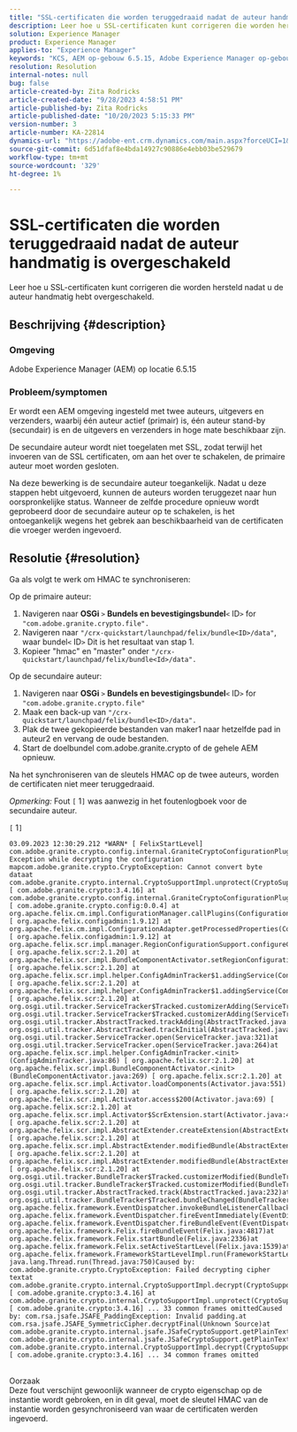 ```yaml
---
title: "SSL-certificaten die worden teruggedraaid nadat de auteur handmatig is overgeschakeld"
description: Leer hoe u SSL-certificaten kunt corrigeren die worden hersteld nadat u de auteur handmatig hebt overgeschakeld.
solution: Experience Manager
product: Experience Manager
applies-to: "Experience Manager"
keywords: "KCS, AEM op-gebouw 6.5.15, Adobe Experience Manager op-gebouw 6.5.15, SSL certificaten, revert, auteur, schakelaar, manueel"
resolution: Resolution
internal-notes: null
bug: false
article-created-by: Zita Rodricks
article-created-date: "9/28/2023 4:58:51 PM"
article-published-by: Zita Rodricks
article-published-date: "10/20/2023 5:15:33 PM"
version-number: 3
article-number: KA-22814
dynamics-url: "https://adobe-ent.crm.dynamics.com/main.aspx?forceUCI=1&pagetype=entityrecord&etn=knowledgearticle&id=78335a48-205e-ee11-be6f-6045bd006268"
source-git-commit: 6d51dfaf8e4bda14927c90886e4ebb03be529679
workflow-type: tm+mt
source-wordcount: '329'
ht-degree: 1%

---
```


# SSL-certificaten die worden teruggedraaid nadat de auteur handmatig is overgeschakeld


Leer hoe u SSL-certificaten kunt corrigeren die worden hersteld nadat u de auteur handmatig hebt overgeschakeld.

## Beschrijving {#description}


### Omgeving

Adobe Experience Manager (AEM) op locatie 6.5.15

### Probleem/symptomen

Er wordt een AEM omgeving ingesteld met twee auteurs, uitgevers en verzenders, waarbij één auteur actief (primair) is, één auteur stand-by (secundair) is en de uitgevers en verzenders in hoge mate beschikbaar zijn.

De secundaire auteur wordt niet toegelaten met SSL, zodat terwijl het invoeren van de SSL certificaten, om aan het over te schakelen, de primaire auteur moet worden gesloten.

Na deze bewerking is de secundaire auteur toegankelijk. Nadat u deze stappen hebt uitgevoerd, kunnen de auteurs worden teruggezet naar hun oorspronkelijke status. Wanneer de zelfde procedure opnieuw wordt geprobeerd door de secundaire auteur op te schakelen, is het ontoegankelijk wegens het gebrek aan beschikbaarheid van de certificaten die vroeger werden ingevoerd.










## Resolutie {#resolution}


Ga als volgt te werk om HMAC te synchroniseren:

Op de primaire auteur:

1. Navigeren naar <b>OSGi </b>`>`  <b>Bundels en bevestigingsbundel</b>`<` ID`>`  for `"com.adobe.granite.crypto.file".`
2. Navigeren naar `"/crx-quickstart/launchpad/felix/bundle<ID>/data"`, waar bundel`<` ID`>`  Dit is het resultaat van stap 1.
3. Kopieer &quot;hmac&quot; en &quot;master&quot; onder `"/crx-quickstart/launchpad/felix/bundle<Id>/data".`


Op de secundaire auteur:

1. Navigeren naar <b>OSGi </b>`>`  <b>Bundels en bevestigingsbundel</b>`<` ID`>`  for `"com.adobe.granite.crypto.file"`
2. Maak een back-up van `"/crx-quickstart/launchpad/felix/bundle<ID>/data".`
3. Plak de twee gekopieerde bestanden van maker1 naar hetzelfde pad in auteur2 en vervang de oude bestanden.
4. Start de doelbundel com.adobe.granite.crypto of de gehele AEM opnieuw.


Na het synchroniseren van de sleutels HMAC op de twee auteurs, worden de certificaten niet meer teruggedraaid.

*Opmerking:*
Fout `[` 1`]`  was aanwezig in het foutenlogboek voor de secundaire auteur.

`[` 1`]`




```
03.09.2023 12:30:29.212 *WARN* [ FelixStartLevel]  com.adobe.granite.crypto.config.internal.GraniteCryptoConfigurationPlugin Exception while decrypting the configuration mapcom.adobe.granite.crypto.CryptoException: Cannot convert byte dataat com.adobe.granite.crypto.internal.CryptoSupportImpl.unprotect(CryptoSupportImpl.java:130) [ com.adobe.granite.crypto:3.4.16] at com.adobe.granite.crypto.config.internal.GraniteCryptoConfigurationPlugin.modifyConfiguration(GraniteCryptoConfigurationPlugin.java:57) [ com.adobe.granite.crypto.config:0.0.4] at org.apache.felix.cm.impl.ConfigurationManager.callPlugins(ConfigurationManager.java:912) [ org.apache.felix.configadmin:1.9.12] at org.apache.felix.cm.impl.ConfigurationAdapter.getProcessedProperties(ConfigurationAdapter.java:292) [ org.apache.felix.configadmin:1.9.12] at org.apache.felix.scr.impl.manager.RegionConfigurationSupport.configureComponentHolder(RegionConfigurationSupport.java:228) [ org.apache.felix.scr:2.1.20] at org.apache.felix.scr.impl.BundleComponentActivator.setRegionConfigurationSupport(BundleComponentActivator.java:785) [ org.apache.felix.scr:2.1.20] at org.apache.felix.scr.impl.helper.ConfigAdminTracker$1.addingService(ConfigAdminTracker.java:69) [ org.apache.felix.scr:2.1.20] at org.apache.felix.scr.impl.helper.ConfigAdminTracker$1.addingService(ConfigAdminTracker.java:41) [ org.apache.felix.scr:2.1.20] at org.osgi.util.tracker.ServiceTracker$Tracked.customizerAdding(ServiceTracker.java:943)at org.osgi.util.tracker.ServiceTracker$Tracked.customizerAdding(ServiceTracker.java:871)at org.osgi.util.tracker.AbstractTracked.trackAdding(AbstractTracked.java:256)at org.osgi.util.tracker.AbstractTracked.trackInitial(AbstractTracked.java:183)at org.osgi.util.tracker.ServiceTracker.open(ServiceTracker.java:321)at org.osgi.util.tracker.ServiceTracker.open(ServiceTracker.java:264)at org.apache.felix.scr.impl.helper.ConfigAdminTracker.<init>(ConfigAdminTracker.java:86) [ org.apache.felix.scr:2.1.20] at org.apache.felix.scr.impl.BundleComponentActivator.<init>(BundleComponentActivator.java:269) [ org.apache.felix.scr:2.1.20] at org.apache.felix.scr.impl.Activator.loadComponents(Activator.java:551) [ org.apache.felix.scr:2.1.20] at org.apache.felix.scr.impl.Activator.access$200(Activator.java:69) [ org.apache.felix.scr:2.1.20] at org.apache.felix.scr.impl.Activator$ScrExtension.start(Activator.java:424) [ org.apache.felix.scr:2.1.20] at org.apache.felix.scr.impl.AbstractExtender.createExtension(AbstractExtender.java:196) [ org.apache.felix.scr:2.1.20] at org.apache.felix.scr.impl.AbstractExtender.modifiedBundle(AbstractExtender.java:169) [ org.apache.felix.scr:2.1.20] at org.apache.felix.scr.impl.AbstractExtender.modifiedBundle(AbstractExtender.java:49) [ org.apache.felix.scr:2.1.20] at org.osgi.util.tracker.BundleTracker$Tracked.customizerModified(BundleTracker.java:488)at org.osgi.util.tracker.BundleTracker$Tracked.customizerModified(BundleTracker.java:420)at org.osgi.util.tracker.AbstractTracked.track(AbstractTracked.java:232)at org.osgi.util.tracker.BundleTracker$Tracked.bundleChanged(BundleTracker.java:450)at org.apache.felix.framework.EventDispatcher.invokeBundleListenerCallback(EventDispatcher.java:915)at org.apache.felix.framework.EventDispatcher.fireEventImmediately(EventDispatcher.java:834)at org.apache.felix.framework.EventDispatcher.fireBundleEvent(EventDispatcher.java:516)at org.apache.felix.framework.Felix.fireBundleEvent(Felix.java:4817)at org.apache.felix.framework.Felix.startBundle(Felix.java:2336)at org.apache.felix.framework.Felix.setActiveStartLevel(Felix.java:1539)at org.apache.felix.framework.FrameworkStartLevelImpl.run(FrameworkStartLevelImpl.java:308)at java.lang.Thread.run(Thread.java:750)Caused by: com.adobe.granite.crypto.CryptoException: Failed decrypting cipher textat com.adobe.granite.crypto.internal.CryptoSupportImpl.decrypt(CryptoSupportImpl.java:66) [ com.adobe.granite.crypto:3.4.16] at com.adobe.granite.crypto.internal.CryptoSupportImpl.unprotect(CryptoSupportImpl.java:127) [ com.adobe.granite.crypto:3.4.16] ... 33 common frames omittedCaused by: com.rsa.jsafe.JSAFE_PaddingException: Invalid padding.at com.rsa.jsafe.JSAFE_SymmetricCipher.decryptFinal(Unknown Source)at com.adobe.granite.crypto.internal.jsafe.JSafeCryptoSupport.getPlainText(JSafeCryptoSupport.java:267)at com.adobe.granite.crypto.internal.jsafe.JSafeCryptoSupport.getPlainText(JSafeCryptoSupport.java:249)at com.adobe.granite.crypto.internal.CryptoSupportImpl.decrypt(CryptoSupportImpl.java:64) [ com.adobe.granite.crypto:3.4.16] ... 34 common frames omitted
```



<br>Oorzaak<br>
Deze fout verschijnt gewoonlijk wanneer de crypto eigenschap op de instantie wordt gebroken, en in dit geval, moet de sleutel HMAC van de instantie worden gesynchroniseerd van waar de certificaten werden ingevoerd.
